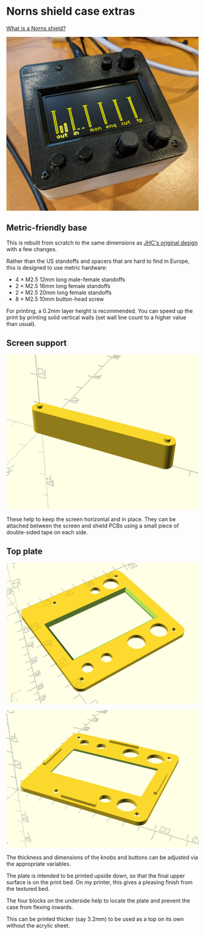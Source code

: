 # Norns shield case extras

[What is a Norns shield?](https://github.com/monome/norns-shield)

![Complete device](./images/norns-complete.jpg)

## Metric-friendly base

This is rebuilt from scratch to the same dimensions as [JHC's original
design](https://llllllll.co/t/norns-shield-case-designs/30347/224) with a few
changes.

Rather than the US standoffs and spacers that are hard to find in Europe, this
is designed to use metric hardware:

- 4 × M2.5 12mm long male-female standoffs
- 2 × M2.5 16mm long female standoffs
- 2 × M2.5 20mm long female standoffs
- 8 × M2.5 10mm button-head screw

For printing, a 0.2mm layer height is recommended. You can speed up the print
by printing solid vertical walls (set wall line count to a higher value than
usual).

## Screen support

![Screen support block](./images/support.png)

These help to keep the screen horizontal and in place. They can be attached
between the screen and shield PCBs using a small piece of double-sided tape on
each side.

## Top plate

![Top view](./images/plate-top.png)

![Bottom view](./images/plate-bottom.png)

The thickness and dimensions of the knobs and buttons can be adjusted via the
appropriate variables.

The plate is intended to be printed upside down, so that the final upper
surface is on the print bed. On my printer, this gives a pleasing finish from
the textured bed.

The four blocks on the underside help to locate the plate and prevent the case
from flexing inwards.

This can be printed thicker (say 3.2mm) to be used as a top on its own without
the acrylic sheet.
